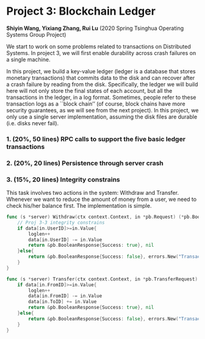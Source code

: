 # Project 3: Blockchain Ledger
**Shiyin Wang, Yixiang Zhang, Rui Lu**  (2020 Spring Tsinghua Operating Systems Group Project)

We start to work on some problems related to transactions on Distributed Systems. In project 3, we will first enable durability across crash failures on a single machine.

In this project, we build a key-value ledger (ledger is a database that stores monetary transactions) that commits data to the disk and can recover after a crash failure by reading from the disk. Specifically, the ledger we will build here will not only store the final states of each account, but all the transactions in the ledger, in a log format. Sometimes, people refer to these transaction logs as a ``block chain’’ (of course, block chains have more security guarantees, as we will see from the next project). In this project, we only use a single server implementation, assuming the disk files are durable (i.e. disks never fail).

### 1. (20%, 50 lines) RPC calls to support the five basic ledger transactions


### 2. (20%, 20 lines) Persistence through server crash

### 3. (15%, 20 lines) Integrity constrains
This task involves two actions in the system: Withdraw and Transfer. Whenever we want to reduce the amount of money from a user, we need to check his/her balance first. The implementation is simple.
```go
func (s *server) Withdraw(ctx context.Context, in *pb.Request) (*pb.BooleanResponse, error) {
	// Proj 3-3 integrity constrains
	if data[in.UserID]>=in.Value{
		loglen++
		data[in.UserID] -= in.Value
		return &pb.BooleanResponse{Success: true}, nil
	}else{
		return &pb.BooleanResponse{Success: false}, errors.New("Transaction "+string(in.Value)+" failed with: insufficient balance")
	}
}
```
```go
func (s *server) Transfer(ctx context.Context, in *pb.TransferRequest) (*pb.BooleanResponse, error) {
	if data[in.FromID]>=in.Value{
		loglen++
		data[in.FromID] -= in.Value
		data[in.ToID] += in.Value
		return &pb.BooleanResponse{Success: true}, nil
	}else{
		return &pb.BooleanResponse{Success: false}, errors.New("Transaction "+string(in.Value)+" failed with: insufficient balance")
	}
}
```